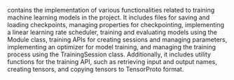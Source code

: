 contains the implementation of various functionalities related to training machine learning models in the project. It includes files for saving and loading checkpoints, managing properties for checkpointing, implementing a linear learning rate scheduler, training and evaluating models using the Module class, training APIs for creating sessions and managing parameters, implementing an optimizer for model training, and managing the training process using the TrainingSession class. Additionally, it includes utility functions for the training API, such as retrieving input and output names, creating tensors, and copying tensors to TensorProto format.